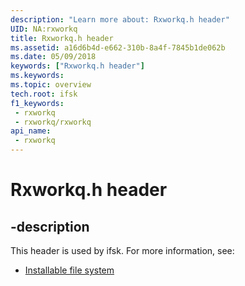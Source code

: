 ```yaml
---
description: "Learn more about: Rxworkq.h header"
UID: NA:rxworkq
title: Rxworkq.h header
ms.assetid: a16d6b4d-e662-310b-8a4f-7845b1de062b
ms.date: 05/09/2018
keywords: ["Rxworkq.h header"]
ms.keywords: 
ms.topic: overview
tech.root: ifsk
f1_keywords:
 - rxworkq
 - rxworkq/rxworkq
api_name:
 - rxworkq
---
```


# Rxworkq.h header


## -description

This header is used by ifsk. For more information, see:

- [Installable file system](../_ifsk/index.md)

